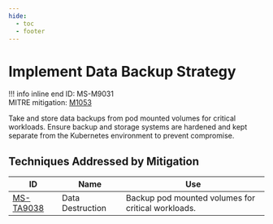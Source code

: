 ```yaml
---
hide:
  - toc
  - footer
---
```


# Implement Data Backup Strategy

!!! info inline end
    ID: MS-M9031<br>
    MITRE mitigation: [M1053](https://attack.mitre.org/mitigations/M1053/)


Take and store data backups from pod mounted volumes for critical workloads. Ensure backup and storage systems are hardened and kept separate from the Kubernetes environment to prevent compromise.


## Techniques Addressed by Mitigation

|ID|Name|Use|
|--|----------|-----------|
|[MS-TA9038](../techniques/Data%20destruction.md)|Data Destruction|Backup pod mounted volumes for critical workloads.|
